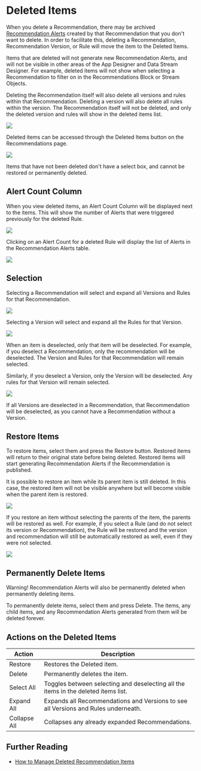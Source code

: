 # Deleted Items

When you delete a Recommendation, there may be archived [Recommendation Alerts](recommendation-alert.md) created by that Recommendation that you don't want to delete. In order to facilitate this, deleting a Recommendation, Recommendation Version, or Rule will move the item to the Deleted Items.

Items that are deleted will not generate new Recommendation Alerts, and will not be visible in other areas of the App Designer and Data Stream Designer. For example, deleted items will not show when selecting a Recommendation to filter on in the Recommendations Block or Stream Objects.

Deleting the Recommendation itself will also delete all versions and rules within that Recommendation. Deleting a version will also delete all rules within the version. The Recommendation itself will not be deleted, and only the deleted version and rules will show in the deleted items list.&#x20;

![](<../../.gitbook/assets/image (1850).png>)

Deleted items can be accessed through the Deleted Items button on the Recommendations page.&#x20;

![](<../../.gitbook/assets/image (78).png>)

<!-- unsupported tag removed -->
Items that have not been deleted don't have a select box, and cannot be restored or permanently deleted.
<!-- unsupported tag removed -->

## Alert Count Column

When you view deleted items, an Alert Count Column will be displayed next to the items. This will show the number of Alerts that were triggered previously for the deleted Rule. &#x20;

![](<../../.gitbook/assets/image (1337).png>)

Clicking on an Alert Count for a deleted Rule will display the list of Alerts in the Recommendation Alerts table.&#x20;

![](<../../.gitbook/assets/image (60).png>)

## Selection

Selecting a Recommendation will select and expand all Versions and Rules for that Recommendation.&#x20;

![](<../../.gitbook/assets/image (812).png>)

Selecting a Version will select and expand all the Rules for that Version.

![](<../../.gitbook/assets/image (1230).png>)

When an item is deselected, only that item will be deselected. For example, if you deselect a Recommendation, only the recommendation will be deselected. The Version and Rules for that Recommendation will remain selected.&#x20;

Similarly, if you deselect a Version, only the Version will be deselected. Any rules for that Version will remain selected.&#x20;

![](<../../.gitbook/assets/image (1604).png>)

If all Versions are deselected in a Recommendation, that Recommendation will be deselected, as you cannot have a Recommendation without a Version.

## Restore Items

To restore items, select them and press the Restore button. Restored items will return to their original state before being deleted. Restored items will start generating Recommendation Alerts if the Recommendation is published.

It is possible to restore an item while its parent item is still deleted. In this case, the restored item will not be visible anywhere but will become visible when the parent item is restored.

![](<../../.gitbook/assets/image (304).png>)

If you restore an item without selecting the parents of the item, the parents will be restored as well. For example, if you select a Rule (and do not select its version or Recommendation), the Rule will be restored and the version and recommendation will still be automatically restored as well, even if they were not selected.&#x20;

![](<../../.gitbook/assets/image (969).png>)

## Permanently Delete Items

<!-- unsupported tag removed -->
Warning! Recommendation Alerts will also be permanently deleted when permanently deleting items.
<!-- unsupported tag removed -->

To permanently delete items, select them and press Delete. The items, any child items, and any Recommendation Alerts generated from them will be deleted forever.

## Actions on the Deleted Items

| **Action**   | **Description**                                                                    |
| ------------ | ---------------------------------------------------------------------------------- |
| Restore      | Restores the Deleted item.                                                         |
| Delete       | Permanently deletes the item.                                                      |
| Select All   | Toggles between selecting and deselecting all the items in the deleted items list. |
| Expand All   | Expands all Recommendations and Versions to see all Versions and Rules underneath. |
| Collapse All | Collapses any already expanded Recommendations.                                    |

## Further Reading

* [How to Manage Deleted Recommendation Items](../../how-tos/recommendations/manage-deleted-recommendation-items.md)
